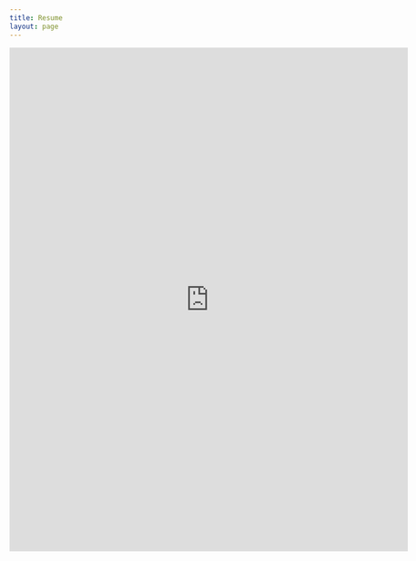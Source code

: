 ```yaml
---
title: Resume
layout: page
---
```

<div id="googleblock" class="google-embed" style="height:885px !important;"><iframe src="https://docs.google.com/viewer?srcid=1W6RHaZvYXV797w5c2mMwv95oUVLWx9sr&pid=explorer&efh=false&a=v&chrome=false&embedded=true" width="700" height="885" title="AMS-PDResume2018" frameborder="0"></iframe></div>
